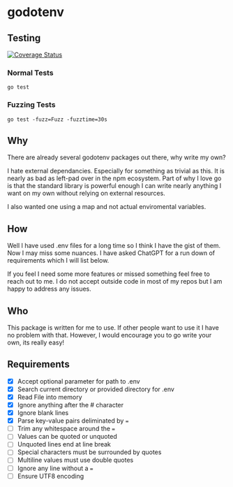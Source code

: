 # godotenv

## Testing

[![Coverage Status](https://coveralls.io/repos/github/StevenDStanton/dotenvgo/badge.svg?branch=master)](https://coveralls.io/github/StevenDStanton/dotenvgo?branch=master)

### Normal Tests

`go test`

### Fuzzing Tests

`go test -fuzz=Fuzz -fuzztime=30s`

## Why

There are already several godotenv packages out there, why write my own?

I hate external dependancies. Especially for something as trivial as this. It is nearly as bad
as left-pad over in the npm ecosystem. Part of why I love go is that the standard library is
powerful enough I can write nearly anything I want on my own without relying on external
resources.

I also wanted one using a map and not actual enviromental variables.

## How

Well I have used .env files for a long time so I think I have the gist of them. Now I may miss
some nuances. I have asked ChatGPT for a run down of requirements which I will list below.

If you feel I need some more features or missed something feel free to reach out to me. I do
not accept outside code in most of my repos but I am happy to address any issues.

## Who

This package is written for me to use. If other people want to use it I have no problem with that.
However, I would encourage you to go write your own, its really easy!

## Requirements

- [x] Accept optional parameter for path to .env
- [x] Search current directory or provided directory for .env
- [x] Read File into memory
- [x] Ignore anything after the # character
- [x] Ignore blank lines
- [x] Parse key-value pairs deliminated by `=`
- [ ] Trim any whitespace around the `=`
- [ ] Values can be quoted or unquoted
- [ ] Unquoted lines end at line break
- [ ] Special characters must be surrounded by quotes
- [ ] Multiline values must use double quotes
- [ ] Ignore any line without a `=`
- [ ] Ensure UTF8 encoding
